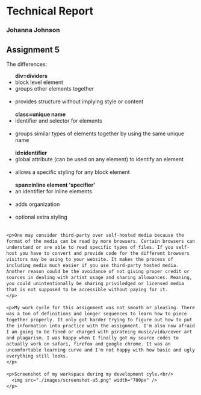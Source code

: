 <DOCTYPE html>
<html lang="en">

<head>
  <meta charset="utf-8">
  <meta name="description" content="Assignment 5 Repo">
  <meta name="author" content="Johanna Johnson">
  <meta name="robots" content="no snippet">
  <meta name="viewport" content="width=device-width, initial-scale=1.0">
  <title>Assignment 5 Repo</title>
</head>

<body>
  <h1>Technical Report</h1>
  <h3>Johanna Johnson</h3>
  <h2>Assignment 5</h2>

  <div id="answers">
    <p>The differences:<br/>
      <ul>
      <strong>div=dividers</strong><br/>
        <li>block level element</li>
        <li>groups other elements together</li><br/>
        <li>provides structure without implying style or content</li><br/>
      <strong>class=unique name</strong><br/>
        <li>identifier and selector for elements</li><br/>
        <li>groups similar types of elements together by using the same unique name</li><br/>
      <strong>id=identifier</strong><br/>
        <li>global attribute (can be used on any element) to identify an element</li><br/>
        <li>allows a specific styling for any block element</li><br/>
      <strong>span=inline element 'specifier'</strong><br/>
        <li>an identifier for inline elements</li><br/>
        <li>adds organization</li><br/>
        <li>optional extra styling</li><br/>
      </ul>
    </p>

    <p>One may consider third-party over self-hosted media because the format of the media can be read by more browsers. Certain browsers can understand or are able to read specific types of files. If you self-host you have to convert and provide code for the different browsers visitors may be using to your website. It makes the process of including media much easier if you use third-party hosted media. Another reason could be the avoidance of not giving proper credit or sources in dealing with artist usage and sharing allowances. Meaning, you could unintentionally be sharing priviledged or licensed media that is not supposed to be accessible without paying for it.
    </p>

    <p>My work cycle for this assignment was not smooth or pleasing. There was a ton of definitions and longer sequences to learn how to piece together properly. It only got harder trying to figure out how to put the information into practice with the assignment. I'm also now afraid I am going to be fined or charged with pirateing music/vido/cover art and plagarism. I was happy when I finally got my source codes to actually work on safari, firefox and google chrome. It was an uncomfortable learning curve and I'm not happy with how basic and ugly everything still looks. 
    </p>

    <p>Screenshot of my workspace during my development cyle.<br/>
      <img src="./images/screenshot-a5.png" width="700px" />
    </p>
  </div>

</body>

</html>
